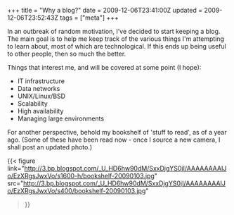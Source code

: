 +++
title = "Why a blog?"
date = 2009-12-06T23:41:00Z
updated = 2009-12-06T23:52:43Z
tags = ["meta"]
+++

In an outbreak of random motivation, I've decided to start keeping a blog. The
main goal is to help me keep track of the various things I'm attempting to
learn about, most of which are technological. If this ends up being useful to
other people, then so much the better.

Things that interest me, and will be covered at some point (I hope):

- IT infrastructure
- Data networks
- UNIX/Linux/BSD
- Scalability
- High availability
- Managing large environments

For another perspective, behold my bookshelf of 'stuff to read', as of a year
ago. (Some of these have been read now - once I source a new camera, I shall
post an updated photo.)

{{< figure
link="http://3.bp.blogspot.com/_U_HD6hw90dM/SxxDjgYS0jI/AAAAAAAAIJo/EzXRgsJwxVo/s1600-h/bookshelf-20090103.jpg"
src="http://3.bp.blogspot.com/_U_HD6hw90dM/SxxDjgYS0jI/AAAAAAAAIJo/EzXRgsJwxVo/s400/bookshelf-20090103.jpg"
>}}
